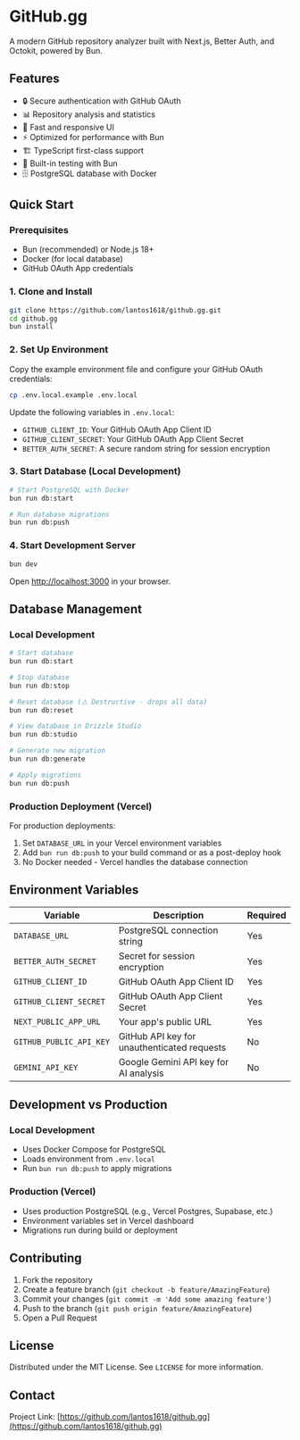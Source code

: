 # GitHub.gg

A modern GitHub repository analyzer built with Next.js, Better Auth, and Octokit, powered by Bun.

## Features

* 🔒 Secure authentication with GitHub OAuth
* 📊 Repository analysis and statistics
* 🚀 Fast and responsive UI
* ⚡ Optimized for performance with Bun
* 🏗️ TypeScript first-class support
* 🧪 Built-in testing with Bun
* 🗄️ PostgreSQL database with Docker

## Quick Start

### Prerequisites

* Bun (recommended) or Node.js 18+
* Docker (for local database)
* GitHub OAuth App credentials

### 1. Clone and Install

```bash
git clone https://github.com/lantos1618/github.gg.git
cd github.gg
bun install
```

### 2. Set Up Environment

Copy the example environment file and configure your GitHub OAuth credentials:

```bash
cp .env.local.example .env.local
```

Update the following variables in `.env.local`:
- `GITHUB_CLIENT_ID`: Your GitHub OAuth App Client ID
- `GITHUB_CLIENT_SECRET`: Your GitHub OAuth App Client Secret
- `BETTER_AUTH_SECRET`: A secure random string for session encryption

### 3. Start Database (Local Development)

```bash
# Start PostgreSQL with Docker
bun run db:start

# Run database migrations
bun run db:push
```

### 4. Start Development Server

```bash
bun dev
```

Open [http://localhost:3000](http://localhost:3000) in your browser.

## Database Management

### Local Development
```bash
# Start database
bun run db:start

# Stop database
bun run db:stop

# Reset database (⚠️ Destructive - drops all data)
bun run db:reset

# View database in Drizzle Studio
bun run db:studio

# Generate new migration
bun run db:generate

# Apply migrations
bun run db:push
```

### Production Deployment (Vercel)

For production deployments:
1. Set `DATABASE_URL` in your Vercel environment variables
2. Add `bun run db:push` to your build command or as a post-deploy hook
3. No Docker needed - Vercel handles the database connection

## Environment Variables

| Variable | Description | Required |
|----------|-------------|----------|
| `DATABASE_URL` | PostgreSQL connection string | Yes |
| `BETTER_AUTH_SECRET` | Secret for session encryption | Yes |
| `GITHUB_CLIENT_ID` | GitHub OAuth App Client ID | Yes |
| `GITHUB_CLIENT_SECRET` | GitHub OAuth App Client Secret | Yes |
| `NEXT_PUBLIC_APP_URL` | Your app's public URL | Yes |
| `GITHUB_PUBLIC_API_KEY` | GitHub API key for unauthenticated requests | No |
| `GEMINI_API_KEY` | Google Gemini API key for AI analysis | No |

## Development vs Production

### Local Development
- Uses Docker Compose for PostgreSQL
- Loads environment from `.env.local`
- Run `bun run db:push` to apply migrations

### Production (Vercel)
- Uses production PostgreSQL (e.g., Vercel Postgres, Supabase, etc.)
- Environment variables set in Vercel dashboard
- Migrations run during build or deployment

## Contributing

1. Fork the repository
2. Create a feature branch (`git checkout -b feature/AmazingFeature`)
3. Commit your changes (`git commit -m 'Add some amazing feature'`)
4. Push to the branch (`git push origin feature/AmazingFeature`)
5. Open a Pull Request

## License

Distributed under the MIT License. See `LICENSE` for more information.

## Contact

Project Link: [https://github.com/lantos1618/github.gg](https://github.com/lantos1618/github.gg)
